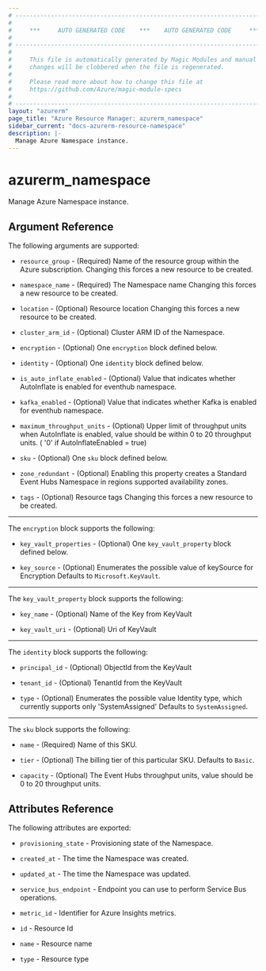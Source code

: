 ```yaml
---
# ----------------------------------------------------------------------------
#
#     ***     AUTO GENERATED CODE    ***    AUTO GENERATED CODE     ***
#
# ----------------------------------------------------------------------------
#
#     This file is automatically generated by Magic Modules and manual
#     changes will be clobbered when the file is regenerated.
#
#     Please read more about how to change this file at
#     https://github.com/Azure/magic-module-specs
#
# ----------------------------------------------------------------------------
layout: "azurerm"
page_title: "Azure Resource Manager: azurerm_namespace"
sidebar_current: "docs-azurerm-resource-namespace"
description: |-
  Manage Azure Namespace instance.
---
```


# azurerm_namespace

Manage Azure Namespace instance.


## Argument Reference

The following arguments are supported:

* `resource_group` - (Required) Name of the resource group within the Azure subscription. Changing this forces a new resource to be created.

* `namespace_name` - (Required) The Namespace name Changing this forces a new resource to be created.

* `location` - (Optional) Resource location Changing this forces a new resource to be created.

* `cluster_arm_id` - (Optional) Cluster ARM ID of the Namespace.

* `encryption` - (Optional) One `encryption` block defined below.

* `identity` - (Optional) One `identity` block defined below.

* `is_auto_inflate_enabled` - (Optional) Value that indicates whether AutoInflate is enabled for eventhub namespace.

* `kafka_enabled` - (Optional) Value that indicates whether Kafka is enabled for eventhub namespace.

* `maximum_throughput_units` - (Optional) Upper limit of throughput units when AutoInflate is enabled, value should be within 0 to 20 throughput units. ( '0' if AutoInflateEnabled = true)

* `sku` - (Optional) One `sku` block defined below.

* `zone_redundant` - (Optional) Enabling this property creates a Standard Event Hubs Namespace in regions supported availability zones.

* `tags` - (Optional) Resource tags Changing this forces a new resource to be created.

---

The `encryption` block supports the following:

* `key_vault_properties` - (Optional) One `key_vault_property` block defined below.

* `key_source` - (Optional) Enumerates the possible value of keySource for Encryption Defaults to `Microsoft.KeyVault`.


---

The `key_vault_property` block supports the following:

* `key_name` - (Optional) Name of the Key from KeyVault

* `key_vault_uri` - (Optional) Uri of KeyVault

---

The `identity` block supports the following:

* `principal_id` - (Optional) ObjectId from the KeyVault

* `tenant_id` - (Optional) TenantId from the KeyVault

* `type` - (Optional) Enumerates the possible value Identity type, which currently supports only 'SystemAssigned' Defaults to `SystemAssigned`.

---

The `sku` block supports the following:

* `name` - (Required) Name of this SKU.

* `tier` - (Optional) The billing tier of this particular SKU. Defaults to `Basic`.

* `capacity` - (Optional) The Event Hubs throughput units, value should be 0 to 20 throughput units.

## Attributes Reference

The following attributes are exported:

* `provisioning_state` - Provisioning state of the Namespace.

* `created_at` - The time the Namespace was created.

* `updated_at` - The time the Namespace was updated.

* `service_bus_endpoint` - Endpoint you can use to perform Service Bus operations.

* `metric_id` - Identifier for Azure Insights metrics.

* `id` - Resource Id

* `name` - Resource name

* `type` - Resource type
